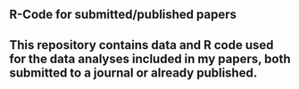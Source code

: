## R-Code for submitted/published papers

## This repository contains **data** and **R code** used for the data analyses included in my papers, both submitted to a journal or already published.



